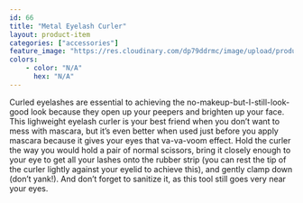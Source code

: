 ```yaml
---
id: 66
title: "Metal Eyelash Curler"
layout: product-item
categories: ["accessories"]
feature_image: "https://res.cloudinary.com/dp79ddrmc/image/upload/products/metalEyelashCurler.jpg"
colors:
    - color: "N/A"
      hex: "N/A"
---
```

Curled eyelashes are essential to achieving the no-makeup-but-I-still-look-good look because they open up your peepers and brighten up your face. This lighweight eyelash curler is your best friend when you don’t want to mess with mascara, but it’s even better when used just before you apply mascara because it gives your eyes that va-va-voom effect. Hold the curler the way you would hold a pair of normal scissors, bring it closely enough to your eye to get all your lashes onto the rubber strip (you can rest the tip of the curler lightly against your eyelid to achieve this), and gently clamp down (don’t yank!). And don’t forget to sanitize it, as this tool still goes very near your eyes.
